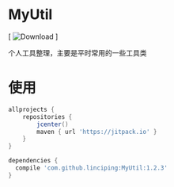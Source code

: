 MyUtil
===========

[ ![Download](https://github.com/linciping/MyUtil/releases/tag/1.2.3) ]

个人工具整理，主要是平时常用的一些工具类


# 使用

```groovy
allprojects {
    repositories {
        jcenter()
        maven { url 'https://jitpack.io' }
    }
}
```

```groovy
dependencies {
  compile 'com.github.linciping:MyUtil:1.2.3'
}
```

